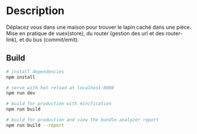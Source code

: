 # Description

Déplacez vous dans une maison pour trouver le lapin caché dans une pièce.
Mise en pratique de vuex(store), du router (gestion des url et des router-link), et du bus (commit/emit).

## Build 

``` bash
# install dependencies
npm install

# serve with hot reload at localhost:8080
npm run dev

# build for production with minification
npm run build

# build for production and view the bundle analyzer report
npm run build --report
```
